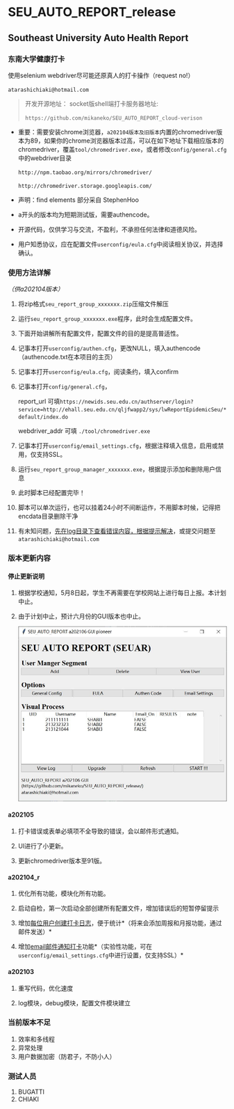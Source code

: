 # SEU_AUTO_REPORT_release
## Southeast University Auto Health Report

### 东南大学健康打卡

使用selenium webdriver尽可能还原真人的打卡操作（request no!）

`atarashichiaki@hotmail.com`



> 开发开源地址：  socket版shell端打卡服务器地址:
>
> `https://github.com/mikaneko/SEU_AUTO_REPORT_cloud-verison`



- 重要：需要安装chrome浏览器，`a202104版本及旧版本`内置的chromedriver版本为89，如果你的chrome浏览器版本过高，可以在如下地址下载相应版本的chromedriver，覆盖`tool/chromedriver.exe`，或者修改`config/general.cfg`中的webdriver目录

  `http://npm.taobao.org/mirrors/chromedriver/`

  `http://chromedriver.storage.googleapis.com/`

- 声明：find elements 部分采自 StephenHoo



- a开头的版本均为短期测试版，需要authencode。
- 开源代码，仅供学习与交流，不盈利，不承担任何法律和道德风险。
- 用户知悉协议，应在配置文件`userconfig/eula.cfg`中阅读相关协议，并选择确认。


### 使用方法详解

*（供a202104版本）*

1. 将zip格式`seu_report_group_xxxxxxx.zip`压缩文件解压

2. 运行`seu_report_group_xxxxxxx.exe`程序，此时会生成配置文件。

3. 下面开始讲解所有配置文件，配置文件的目的是提高普适性。

4. 记事本打开`userconfig/authen.cfg`，更改NULL，填入authencode（authencode.txt在本项目的主页）

5. 记事本打开`userconfig/eula.cfg`，阅读条约，填入confirm

6. 记事本打开`config/general.cfg`，

   report_url 可填`https://newids.seu.edu.cn/authserver/login?service=http://ehall.seu.edu.cn/qljfwapp2/sys/lwReportEpidemicSeu/*default/index.do`

   webdriver_addr 可填 `./tool/chromedriver.exe`

7. 记事本打开`userconfig/email_settings.cfg`，根据注释填入信息，启用或禁用，仅支持SSL。

8. 运行`seu_report_group_manager_xxxxxxx.exe`，根据提示添加和删除用户信息

9. 此时脚本已经配置完毕！

10. 脚本可以单次运行，也可以挂着24小时不间断运作，不用脚本时候，记得把encdata目录删除干净

11. 有未知问题，<u>先在log目录下查看错误内容，根据提示解决</u>，或提交问题至`atarashichiaki@hotmail.com`

### 版本更新内容
#### 停止更新说明
1. 根据学校通知，5月8日起，学生不再需要在学校网站上进行每日上报。本计划中止。

2. 由于计划中止，预计六月份的GUI版本也中止。

   ![shot](https://github.com/mikaneko/SEU_AUTO_REPORT_release/blob/main/readmepic/shot.jpg?raw=true)


#### a202105
1. 打卡错误或表单必填项不全导致的错误，会以邮件形式通知。

2. UI进行了小更新。

3. 更新chromedriver版本至91版。

#### a202104_r
1. 优化所有功能，模块化所有功能。

2. 启动自检，第一次启动全部创建所有配置文件，增加错误后的短暂停留提示

3. 增加<u>每位用户创建打卡日志</u>，便于统计*（将来会添加周报和月报功能，通过邮件发送）*

4. 增加<u>email邮件通知打卡</u>功能*（实验性功能，可在`userconfig/email_settings.cfg`中进行设置，仅支持SSL）*

#### a202103
1. 重写代码，优化速度

2. log模块，debug模块，配置文件模块建立

### 当前版本不足
1. 效率和多线程
2. 异常处理
3. 用户数据加密（防君子，不防小人）

### 测试人员
1. BUGATTI
2. CHIAKI
